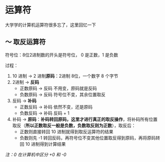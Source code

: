 # 运算符

大学学的计算机运算符很多忘了，这里回忆一下

## ～ 取反运算符

符号位：8位2进制数的开头是符号位， 0 是正数，1 是负数

过程：

1. 10 进制 -> 2 进制**原码**：2进制 8位，一个数字 8 个字节
2. 2进制 -> **反码**
   - 正数原码 -> 反码 不用变，原码就是反码
   - 负数原码 -> 反码 符号位不变，其余位置取反
3. 反码 -> **补码** 
   - 正数反码 -> 补码 依然不变，还是原码
   - 负数反码 -> 补码 反码 + 1
4. 补码 -> **原码**：**补码转回原码，这里才进行真正的取反操作**，将补码所有位置取反（**所以正数取反一般是负数，负数取反则为正数**），取反后：
   - 正数则直接转回 10 进制就得到取反运算符的结果
   - 负数则先 -1 转回反码，再符号位不变其他位置取反得到原码，再将原码转回 10 进制得到计算结果

*注：0 在计算机中区分 +0 和 -0*